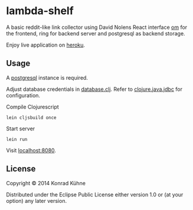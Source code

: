 # lambda-shelf

A basic reddit-like link collector using David Nolens React interface [om](https://github.com/swannodette/om "om") for the frontend, ring for backend server and postgresql as backend storage.

Enjoy live application on [heroku](https://stark-lake-6076.herokuapp.com/ "Lambda Shelf").

## Usage

A [postgresql](http://www.postgresql.org/download/ "postgresql installation") instance is required.

Adjust database credentials in [database.clj](https://github.com/kordano/lambda-shelf/blob/master/src/clj/lambda_shelf/database.clj "database file"). Refer to [clojure.java.jdbc](https://github.com/clojure/java.jdbc "jdbc") for configuration.

Compile Clojurescript
```
lein cljsbuild once
```
Start server
```
lein run
```
Visit [localhost:8080](http://localhost:8080 "Lambda Shelf").

## License

Copyright © 2014 Konrad Kühne

Distributed under the Eclipse Public License either version 1.0 or (at
your option) any later version.
